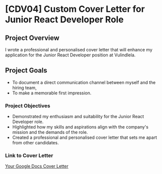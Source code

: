 # [CDV04] Custom Cover Letter for Junior React Developer Role

## Project Overview
 I wrote a professional and personalised cover letter that will enhance my application for the Junior React Developer position at Vulindlela.

## Project Goals
 - To document a direct communication channel between myself and the hiring team, 
 - To make a memorable first impression.

### Project Objectives
- Demonstrated my enthusiasm and suitability for the Junior React Developer role.
- Highlighted how my skills and aspirations align with the company's mission and the demands of the role.
- Created a professional and personalised cover letter that sets me apart from other candidates.

### Link to Cover Letter
[Your Google Docs Cover Letter](https://docs.google.com/document/d/1y8IEIdGteZy6pvSxlu9seMSa0aH2dRqyk2AKd94Q-II/edit?usp=sharing)



